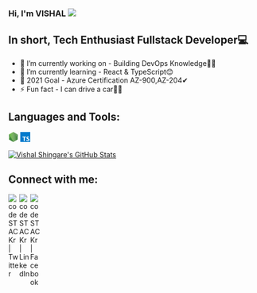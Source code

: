 ### Hi, I'm VISHAL <img src="https://media.giphy.com/media/hvRJCLFzcasrR4ia7z/giphy.gif" width="25px">
<!--[![Website](https://img.shields.io/badge/Text-Text-green?style=flat-square)](https://google.com)-->

## In short, Tech Enthusiast Fullstack Developer💻
- 🔭 I’m currently working on - Building DevOps Knowledge🏋️‍♂️
- 🌱 I’m currently learning - React & TypeScript😊
- 🥅 2021 Goal - Azure Certification AZ-900,AZ-204✔
- ⚡ Fun fact - I can drive a car🚗🤪

## Languages and Tools:
<code><img height="20" src="https://raw.githubusercontent.com/github/explore/80688e429a7d4ef2fca1e82350fe8e3517d3494d/topics/nodejs/nodejs.png"></code> 
<code><img height="20" src="https://raw.githubusercontent.com/github/explore/80688e429a7d4ef2fca1e82350fe8e3517d3494d/topics/typescript/typescript.png"></code>

<!-- ❔❔❔❔ means username in below README.md -->
<!-- Also feel free to update second URL to any URL -->
[![Vishal Shingare's GitHub Stats](https://github-readme-stats.vercel.app/api?username=vishal-shingare&count_private=true&include_all_commits=true&theme=vue&show_icons=true)](https://github.com/vishal-shingare?tab=repositories)

## Connect with me:
[<img align="left" alt="codeSTACKr | Twitter" width="22px" src="https://cdn.jsdelivr.net/npm/simple-icons@v3/icons/twitter.svg" />][twitter]
[<img align="left" alt="codeSTACKr | LinkedIn" width="22px" src="https://cdn.jsdelivr.net/npm/simple-icons@v3/icons/linkedin.svg" />][linkedin]
[<img align="left" alt="codeSTACKr | Facebook" width="22px" src="https://cdn.jsdelivr.net/npm/simple-icons@v3/icons/facebook.svg" />][facebook]
<br />

<!-- Optional if you have blogs -->
<!-- ## Latest blog posts: -->
<!-- BLOG-POST-LIST:START -->
<!-- BLOG-POST-LIST:END -->

<!-- This section you create this variables that are used above -->
[facebook]: https://www.facebook.com/visha.shingare/
[twitter]: https://twitter.com/visha_shingare/
[linkedin]: https://www.linkedin.com/in/vishal-shingare/
